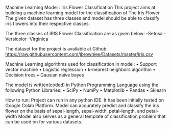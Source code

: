 Machine Learning Model : Iris Flower Classification
This project aims at building a machine learning model for the classification of The Iris Flower. The given dataset has three classes and model should be able to classify iris flowers into their respective classes.

The three classes of IRIS Flower Classification are as given below:
-Setosa
-Versicolor
-Virginica

The dataset for the project is available at Github: https://raw.githubusercontent.com/jbrownlee/Datasets/master/iris.csv

Machine Learning algorithms used for classification in model:
•	Support vector machine
•	Logistic regression
•	k-nearest neighbors algorithm
•	Decision trees
•	Gausian naive bayes

The model is written(coded) in Python Programming Language using the following Python Libraries:
•	SciPy
•	NumPy
•	Matplotlib
•	Pandas
•	Sklearn

How to run:
Project can run in any python IDE. It has been initially tested on Google Colab Platform.
Model can accurately predict and classify the iris flower on the basis of sepal-length, sepal-width, petal-length, and petal-width
Model also serves as a general template of classification problem that can be used on for various datasets.
